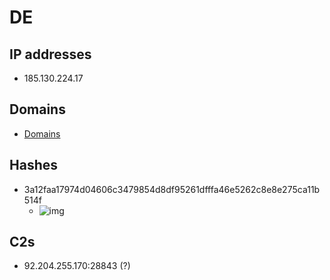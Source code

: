 # DE

## IP addresses

- 185.130.224.17

## Domains

- [Domains](./domains.txt)

## Hashes

- 3a12faa17974d04606c3479854d8df95261dfffa46e5262c8e8e275ca11b514f
  - ![img](https://www.apklab.io/apkicon.png?iconid=a2e48a55b56f844634bc19bfbe509f68682b62b5)

## C2s

- 92.204.255.170:28843 (?)
